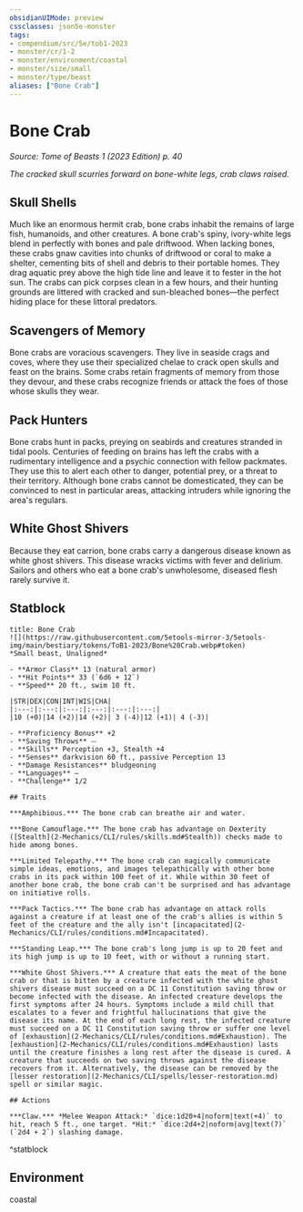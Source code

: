 ```yaml
---
obsidianUIMode: preview
cssclasses: json5e-monster
tags:
- compendium/src/5e/tob1-2023
- monster/cr/1-2
- monster/environment/coastal
- monster/size/small
- monster/type/beast
aliases: ["Bone Crab"]
---
```

# Bone Crab
*Source: Tome of Beasts 1 (2023 Edition) p. 40*  

*The cracked skull scurries forward on bone-white legs, crab claws raised.*

## Skull Shells

Much like an enormous hermit crab, bone crabs inhabit the remains of large fish, humanoids, and other creatures. A bone crab's spiny, ivory-white legs blend in perfectly with bones and pale driftwood. When lacking bones, these crabs gnaw cavities into chunks of driftwood or coral to make a shelter, cementing bits of shell and debris to their portable homes. They drag aquatic prey above the high tide line and leave it to fester in the hot sun. The crabs can pick corpses clean in a few hours, and their hunting grounds are littered with cracked and sun-bleached bones—the perfect hiding place for these littoral predators.

## Scavengers of Memory

Bone crabs are voracious scavengers. They live in seaside crags and coves, where they use their specialized chelae to crack open skulls and feast on the brains. Some crabs retain fragments of memory from those they devour, and these crabs recognize friends or attack the foes of those whose skulls they wear.

## Pack Hunters

Bone crabs hunt in packs, preying on seabirds and creatures stranded in tidal pools. Centuries of feeding on brains has left the crabs with a rudimentary intelligence and a psychic connection with fellow packmates. They use this to alert each other to danger, potential prey, or a threat to their territory. Although bone crabs cannot be domesticated, they can be convinced to nest in particular areas, attacking intruders while ignoring the area's regulars.

## White Ghost Shivers

Because they eat carrion, bone crabs carry a dangerous disease known as white ghost shivers. This disease wracks victims with fever and delirium. Sailors and others who eat a bone crab's unwholesome, diseased flesh rarely survive it.

## Statblock

```ad-statblock
title: Bone Crab
![](https://raw.githubusercontent.com/5etools-mirror-3/5etools-img/main/bestiary/tokens/ToB1-2023/Bone%20Crab.webp#token)
*Small beast, Unaligned*

- **Armor Class** 13 (natural armor)
- **Hit Points** 33 (`6d6 + 12`)
- **Speed** 20 ft., swim 10 ft.

|STR|DEX|CON|INT|WIS|CHA|
|:---:|:---:|:---:|:---:|:---:|:---:|
|10 (+0)|14 (+2)|14 (+2)| 3 (-4)|12 (+1)| 4 (-3)|

- **Proficiency Bonus** +2
- **Saving Throws** ⏤
- **Skills** Perception +3, Stealth +4
- **Senses** darkvision 60 ft., passive Perception 13
- **Damage Resistances** bludgeoning
- **Languages** —
- **Challenge** 1/2

## Traits

***Amphibious.*** The bone crab can breathe air and water.

***Bone Camouflage.*** The bone crab has advantage on Dexterity ([Stealth](2-Mechanics/CLI/rules/skills.md#Stealth)) checks made to hide among bones.

***Limited Telepathy.*** The bone crab can magically communicate simple ideas, emotions, and images telepathically with other bone crabs in its pack within 100 feet of it. While within 30 feet of another bone crab, the bone crab can't be surprised and has advantage on initiative rolls.

***Pack Tactics.*** The bone crab has advantage on attack rolls against a creature if at least one of the crab's allies is within 5 feet of the creature and the ally isn't [incapacitated](2-Mechanics/CLI/rules/conditions.md#Incapacitated).

***Standing Leap.*** The bone crab's long jump is up to 20 feet and its high jump is up to 10 feet, with or without a running start.

***White Ghost Shivers.*** A creature that eats the meat of the bone crab or that is bitten by a creature infected with the white ghost shivers disease must succeed on a DC 11 Constitution saving throw or become infected with the disease. An infected creature develops the first symptoms after 24 hours. Symptoms include a mild chill that escalates to a fever and frightful hallucinations that give the disease its name. At the end of each long rest, the infected creature must succeed on a DC 11 Constitution saving throw or suffer one level of [exhaustion](2-Mechanics/CLI/rules/conditions.md#Exhaustion). The [exhaustion](2-Mechanics/CLI/rules/conditions.md#Exhaustion) lasts until the creature finishes a long rest after the disease is cured. A creature that succeeds on two saving throws against the disease recovers from it. Alternatively, the disease can be removed by the [lesser restoration](2-Mechanics/CLI/spells/lesser-restoration.md) spell or similar magic.

## Actions

***Claw.*** *Melee Weapon Attack:* `dice:1d20+4|noform|text(+4)` to hit, reach 5 ft., one target. *Hit:* `dice:2d4+2|noform|avg|text(7)` (`2d4 + 2`) slashing damage.
```
^statblock

## Environment

coastal